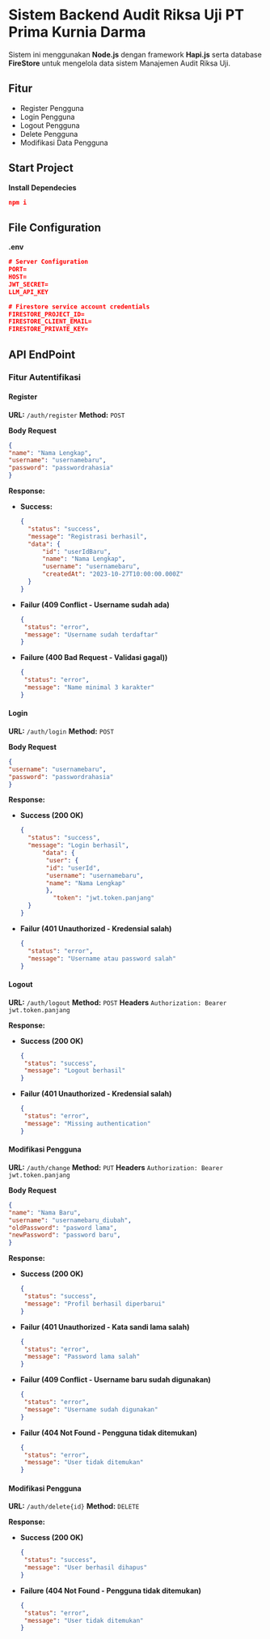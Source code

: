 # Sistem Backend Audit Riksa Uji PT Prima Kurnia Darma

Sistem ini menggunakan **Node.js** dengan framework **Hapi.js** serta database **FireStore** untuk mengelola data sistem Manajemen Audit Riksa Uji.

## Fitur
- Register Pengguna
- Login Pengguna
- Logout Pengguna
- Delete Pengguna
- Modifikasi Data Pengguna

## Start Project
**Install Dependecies**
  ```json
  npm i
  ```

## File Configuration
**.env**
  ```json
  # Server Configuration
  PORT=
  HOST=
  JWT_SECRET=
  LLM_API_KEY

  # Firestore service account credentials
  FIRESTORE_PROJECT_ID=
  FIRESTORE_CLIENT_EMAIL=
  FIRESTORE_PRIVATE_KEY=
  ```

## API EndPoint

### Fitur Autentifikasi

#### Register
**URL:**
`/auth/register`
**Method:**
`POST`

**Body Request**
  ```json
  {
  "name": "Nama Lengkap",
  "username": "usernamebaru",
  "password": "passwordrahasia"
  }
  ```

**Response:**
- **Success:**
  ```json
  {
    "status": "success",
    "message": "Registrasi berhasil",
    "data": {
        "id": "userIdBaru",
        "name": "Nama Lengkap",
        "username": "usernamebaru",
        "createdAt": "2023-10-27T10:00:00.000Z"
    }
  }
  ```

- **Failur (409 Conflict - Username sudah ada)**
  ```json
  {
   "status": "error",
   "message": "Username sudah terdaftar"
  }
  ```

- **Failure (400 Bad Request - Validasi gagal))**
  ```json
  {
   "status": "error",
   "message": "Name minimal 3 karakter"
  }
  ```

#### Login
**URL:**
`/auth/login`
**Method:**
`POST`

**Body Request**
  ```json
  {
  "username": "usernamebaru",
  "password": "passwordrahasia"
  }
  ```

**Response:**
- **Success (200 OK)**
  ```json
  {
    "status": "success",
    "message": "Login berhasil",
        "data": {
         "user": {
         "id": "userId",
         "username": "usernamebaru",
         "name": "Nama Lengkap"
         },
           "token": "jwt.token.panjang"
    }
  }
  ```

- **Failur (401 Unauthorized - Kredensial salah)**
  ```json
  {
    "status": "error",
    "message": "Username atau password salah"
  }
  ```

#### Logout
**URL:**
`/auth/logout`
**Method:**
`POST`
**Headers**
`Authorization: Bearer jwt.token.panjang`

**Response:**
- **Success (200 OK)**
  ```json
  {
   "status": "success",
   "message": "Logout berhasil"
  }
  ```

- **Failur (401 Unauthorized - Kredensial salah)**
  ```json
  {
   "status": "error",
   "message": "Missing authentication"
  }

#### Modifikasi Pengguna
**URL:**
`/auth/change`
**Method:**
`PUT`
**Headers**
`Authorization: Bearer jwt.token.panjang`

**Body Request**
  ```json
{
  "name": "Nama Baru",
  "username": "usernamebaru_diubah",
  "oldPassword": "pasword lama",
  "newPassword": "password baru",
}
  ```

**Response:**
- **Success (200 OK)**
  ```json
  {
   "status": "success",
   "message": "Profil berhasil diperbarui"
  }
  ```

- **Failur (401 Unauthorized - Kata sandi lama salah)**
  ```json
  {
   "status": "error",
   "message": "Password lama salah"
  }

- **Failur (409 Conflict - Username baru sudah digunakan)**
  ```json
  {
   "status": "error",
   "message": "Username sudah digunakan"
  }

- **Failur (404 Not Found - Pengguna tidak ditemukan)**
  ```json
  {
   "status": "error",
   "message": "User tidak ditemukan"
  }

#### Modifikasi Pengguna
**URL:**
`/auth/delete{id}`
**Method:**
`DELETE`

**Response:**
- **Success (200 OK)**
  ```json
  {
   "status": "success",
   "message": "User berhasil dihapus"
  }
  ```

- **Failure (404 Not Found - Pengguna tidak ditemukan)**
  ```json
  {
   "status": "error",
   "message": "User tidak ditemukan"
  }